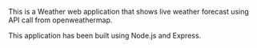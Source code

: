 This is a Weather web application that shows live weather forecast using
API call from openweathermap.

This application has been built using Node.js and Express.

